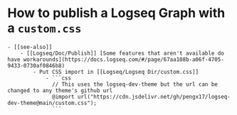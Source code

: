 # How to publish a Logseq Graph with a `custom.css`
	- [[see-also]]
		- [[Logseq/Doc/Publish]] [Some features that aren't available do have workarounds](https://docs.logseq.com/#/page/67aa108b-a06f-4705-9433-0730af0846b8)
			- Put CSS import in [[Logseq/Logseq Dir/custom.css]]
				- ```css
				  // This uses the logseq-dev-theme but the url can be changed to any theme's github url
				  @import url("https://cdn.jsdelivr.net/gh/pengx17/logseq-dev-theme@main/custom.css");
				  ```